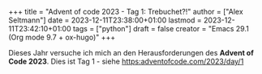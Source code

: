 +++
title = "Advent of code 2023 - Tag 1: Trebuchet?!"
author = ["Alex Seltmann"]
date = 2023-12-11T23:38:00+01:00
lastmod = 2023-12-11T23:42:10+01:00
tags = ["python"]
draft = false
creator = "Emacs 29.1 (Org mode 9.7 + ox-hugo)"
+++

Dieses Jahr versuche ich mich an den Herausforderungen des **Advent of Code
2023**. Dies ist Tag 1 - siehe <https:adventofcode.com/2023/day/1>
